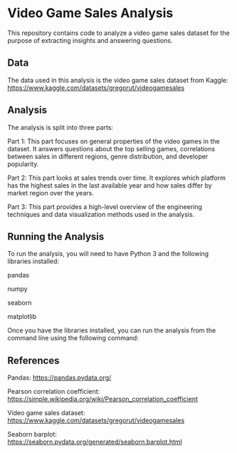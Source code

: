 # Video Game Sales Analysis


This repository contains code to analyze a video game sales dataset for the purpose of extracting insights and answering questions.




## Data
The data used in this analysis is the video game sales dataset from Kaggle: https://www.kaggle.com/datasets/gregorut/videogamesales




## Analysis
The analysis is split into three parts:

Part 1: This part focuses on general properties of the video games in the dataset. It answers questions about the top selling games, correlations between sales in different regions, genre distribution, and developer popularity.

Part 2: This part looks at sales trends over time. It explores which platform has the highest sales in the last available year and how sales differ by market region over the years.

Part 3: This part provides a high-level overview of the engineering techniques and data visualization methods used in the analysis.




## Running the Analysis
To run the analysis, you will need to have Python 3 and the following libraries installed:

pandas

numpy

seaborn

matplotlib

Once you have the libraries installed, you can run the analysis from the command line using the following command:





## References
Pandas: https://pandas.pydata.org/

Pearson correlation coefficient: https://simple.wikipedia.org/wiki/Pearson_correlation_coefficient

Video game sales dataset: https://www.kaggle.com/datasets/gregorut/videogamesales

Seaborn barplot: https://seaborn.pydata.org/generated/seaborn.barplot.html

